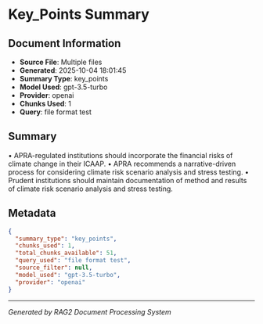 # Key_Points Summary

## Document Information
- **Source File**: Multiple files
- **Generated**: 2025-10-04 18:01:45
- **Summary Type**: key_points
- **Model Used**: gpt-3.5-turbo
- **Provider**: openai
- **Chunks Used**: 1
- **Query**: file format test

## Summary

• APRA-regulated institutions should incorporate the financial risks of climate change in their ICAAP.
• APRA recommends a narrative-driven process for considering climate risk scenario analysis and stress testing.
• Prudent institutions should maintain documentation of method and results of climate risk scenario analysis and stress testing.

## Metadata

```json
{
  "summary_type": "key_points",
  "chunks_used": 1,
  "total_chunks_available": 51,
  "query_used": "file format test",
  "source_filter": null,
  "model_used": "gpt-3.5-turbo",
  "provider": "openai"
}
```

---
*Generated by RAG2 Document Processing System*
